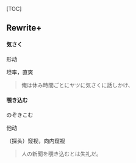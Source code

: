 [TOC]



## Rewrite+

#### 気さく

形动

坦率，直爽

> 俺は休み時間ごとにヤツに気さくに話しかけ、



#### 覗き込む

のぞきこむ

他动

（探头）窥视，向内窥视

> 人の新聞を覗き込むとは失礼だ。



